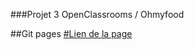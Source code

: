 ###Projet 3 OpenClassrooms / Ohmyfood

##Git pages
[#Lien de la page](https://sioood.github.io/TheoDupont_3_100122/ "https://sioood.github.io/TheoDupont_3_100122/")